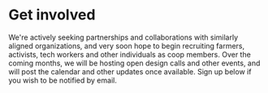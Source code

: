# Get involved
We're actively seeking partnerships and collaborations with similarly aligned
organizations, and very soon hope to begin recruiting farmers, activists, tech
workers and other individuals as coop members. Over the coming months, we will
be hosting open design calls and other events, and will post the calendar and
other updates once available. Sign up below if you wish to be notified by email. 

<RRNewsletterForm/>
